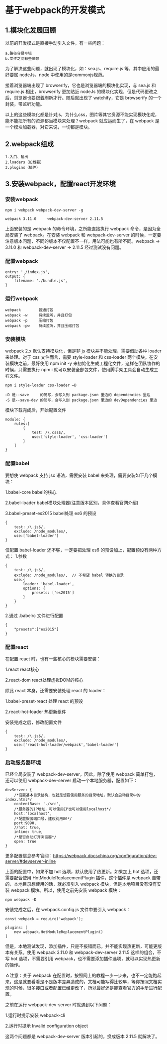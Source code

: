 # 基于webpack的开发模式

## 1.模块化发展回顾
以前的开发模式是直接手动引入文件，有一些问题：

    a.路径容易写错
    b.文件之间有些依赖

为了解决这些问题，就出现了模块化，如：sea.js、require.js 等，其中应用的最好要属 nodeJs，node 中使用的是commonjs规范。

接着浏览器端出现了 browserify，它也是浏览器端的模块化实现，与 sea.js 和 require.js 相比，browserify 更加贴近 nodeJs 的模块化实现，但是代码更改之后，浏览器也要跟着刷新才行。随后就出现了 watchify，它是 browserify 的一个封装，带监听功能。

以上的这些模块化都是针对js，为什么css，图片等其它资源不能实现模块化呢，能不能把所有的资源都当模块来处理？webpack 就应运而生了，在 webpack 是一个模块加载器，对它来说，一切都是模块。

## 2.webpack组成 
    1.入口、输出
    2.loaders（加载器）
    3.plugins（插件）

## 3.安装webpack，配置react开发环境

### 安装webpack
    npm i webpack webpack-dev-server -g
    
    webpack 3.11.0     webpack-dev-server 2.11.5
    
上面安装的是 webpack 的命令环境，之所能直接执行 webpack 命令，是因为全局安装了 webpack。在安装 webpack 和 webpack-dev-server 的时候，一定要注意版本问题，不同的版本不仅配置不一样，用法可能也有所不同。webpack -> 3.11.0 和 webpack-dev-server -> 2.11.5 经过测试没有问题。

### 配置webpack
    entry: './index.js',
    output: {
        filename: './bundle.js',
    }

### 运行webpack
    webpack        普通打包
    webpack -w     持续监听，并且打包
    webpack -p     压缩打包
    webpack -pw    持续监听，并且压缩打包
    
### 安装模块
webpack 2.x 默认支持模块化，但是非 js 模块并不能处理，需要借助各种 loader 来处理。对于 css 文件而言，需要 style-loader 和 css-loader 两个模块。在安装模块之前，最好使用 npm init -y 来初始化生成工程化文件，这样在团队协作的时候，只需要执行 npm i 就可以安装全部包文件，使用脚手架工具会自动生成工程文件。

    npm i style-loader css-loader —D

    —D 是--save     的简写，会写入到 package.json 里边的 dependencies 里边
    -S 是--save-dev 的简写，会写入到 package.json 里边的 devDependencies 里边

模块下载完成后，开始配置文件

    module: {
        rules:[
            {
                test: /\.css$/,
                use:['style-loader', 'css-loader']
            }
        ]
    }
    
### 配置babel
要想使 webpack 支持 jsx 语法，需要安装 babel 来处理，需要安装如下几个模块：

1.babel-core            babel的核心

2.babel-loader          babel模块处理器(注意版本区别，具体查看官网介绍)

3.babel-preset-es2015   babel处理 es6 的预设

    {
        test: /\.js$/,
        exclude: /node_modules/,
        use:['babel-loader']
    }

仅配置 babel-loader 还不够，一定要把处理 es6 的预设加上，配置预设有两种方式：
1.参数

    {
        test: /\.js$/,
        exclude: /node_modules/,  // 不希望 babel 转换的目录
        use:{
            loader: 'babel-loader',
            options: {
                presets: ['es2015']
            }
        }
    }
    
2.通过 .babelrc 文件进行配置

    {
        "presets":["es2015"]
    }

### 配置react
在配置 react 时，也有一些核心的模块需要安装：

1.react        react核心

2.react-dom    react处理虚拟DOM的核心

除此 react 本身，还需要安装处理 react 的 loader：

1.babel-preset-react   处理 react 的预设

2.react-hot-loader     热更新组件

安装完成之后，修改配置文件

    {
        test: /\.js$/,
        exclude: /node_modules/,
        use:['react-hot-loader/webpack','babel-loader']  
    }

### 启动服务器环境
已经全局安装了 webpack-dev-server，因此，除了使用 webpack 简单打包，还可以使用 webpack-dev-server 启动一个本地服务器，配置如下：

    devServer: {
        /*设置基本目录结构，也就是想要使用服务的目录地址，默认会启动目录中的 index.html*/
        contentBase: './src', 
        /*服务器的IP地址，可以使用IP也可以使用localhost*/
        host:'localhost',
        /*配置服务端口号，建议别用80*/
        port:9090,
        //hot: true,
        inline: true,
        /*是否自动打开浏览器*/
        open: true              
    }
更多配置信息参考官网：https://webpack.docschina.org/configuration/dev-server/#devserver-inline

上面的配置中，如果不加 hot 选项，默认使用了热更新。如果加上 hot 选项，还需要配合使用 HotModuleReplacementPlugin 插件，这个插件是 webpack 自带的，本地目录想使用的话，就必须引入 webpack 模块，但是本地项目没有没有安装 webpack 模块。所以，使用之前先安装 webpack 模块：

    npm webpack -D
    
安装完成之后，在 webpack.config.js 文件中要引入 webpack：

    const webpack = require('webpack');

    plugins: [
        new webpack.HotModuleReplacementPlugin()
    ]

但是，本地测试发现，添加插件，只是不报错而已，并不能实现热更新，可能更版本有关系。使用 webpack 3.11.0 和 webpack-dev-server 2.11.5 这样的组合，不写 hot 选项，不需要引用 webpack，也不需要添加插件选项，就可以实现热更新的操作。

☆注意：关于 webpack 在配置时，按照网上的教程一步一步来，也不一定能跑起来，这是就要看看是不是版本差异造成的，文档可能写得比较早，等你按照文档实现的时候，很多接口或者配置已经更改了，所以最好还是能查看官方的手册进行配置。

之前在运行 webpack-dev-server 时就遇到以下问题：

1.运行时提示安装 webpack-cli

2.运行时提示 Invalid configuration object

这两个问题都是 webpack-dev-server 版本引起的，换成版本 2.11.5 就解决了。
